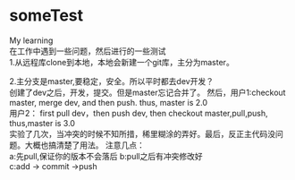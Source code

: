 # someTest

My learning  
在工作中遇到一些问题，然后进行的一些测试  
1.从远程库clone到本地，本地会新建一个git库，主分为master。 
  
2.主分支是master,要稳定，安全。所以平时都去dev开发？  
   创建了dev之后，开发，提交。但是master忘记合并了。
   然后，用户1:checkout master, merge dev, and then  push. thus, master is 2.0   
   用户2： first pull dev，then push dev, then  checkout master,pull,push, thus,master is 3.0  
   实验了几次，当冲突的时候不知所措，稀里糊涂的弄好。最后，反正主代码没问题。大概也搞清楚了用法。
   注意几点：  
        a:先pull,保证你的版本不会落后
        b:pull之后有冲突修改好  
        c:add  -> commit ->push   
        


